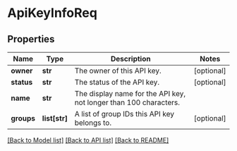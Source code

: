 # ApiKeyInfoReq

## Properties
Name | Type | Description | Notes
------------ | ------------- | ------------- | -------------
**owner** | **str** | The owner of this API key. | [optional] 
**status** | **str** | The status of the API key. | [optional] 
**name** | **str** | The display name for the API key, not longer than 100 characters. | 
**groups** | **list[str]** | A list of group IDs this API key belongs to. | [optional] 

[[Back to Model list]](../README.md#documentation-for-models) [[Back to API list]](../README.md#documentation-for-api-endpoints) [[Back to README]](../README.md)


